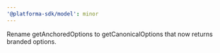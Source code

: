 ```yaml
---
'@platforma-sdk/model': minor
---
```


Rename getAnchoredOptions to getCanonicalOptions that now returns branded options.
